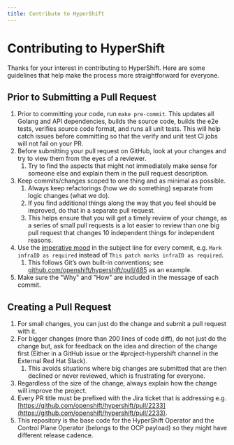 ```yaml
---
title: Contribute to HyperShift
---
```


# Contributing to HyperShift
Thanks for your interest in contributing to HyperShift. Here are some guidelines that help make the process more straightforward for everyone.

## Prior to Submitting a Pull Request
1. Prior to committing your code, run `make pre-commit`. This updates all Golang and API dependencies, builds the source code, builds the e2e tests, verifies source code format, and runs all unit tests. This will help catch issues before committing so that the verify and unit test CI jobs will not fail on your PR. 
2. Before submitting your pull request on GitHub, look at your changes and try to view them from the eyes of a reviewer. 
    1. Try to find the aspects that might not immediately make sense for someone else and explain them in the pull request description.
3. Keep commits/changes scoped to one thing and as minimal as possible. 
    1. Always keep refactorings (how we do something) separate from logic changes (what we do).
    2. If you find additional things along the way that you feel should be improved, do that in a separate pull request. 
    3. This helps ensure that you will get a timely review of your change, as a series of small pull requests is a lot easier to review than one big pull request that changes 10 independent things for independent reasons.
4. Use the [imperative mood](https://en.wikipedia.org/wiki/Imperative_mood) in the subject line for every commit, e.g. `Mark infraID as required` instead of `This patch marks infraID as required`.
    1. This follows Git’s own built-in conventions; see [github.com/openshift/hypershift/pull/485](https://github.com/openshift/hypershift/pull/485) as an example.
5. Make sure the "Why" and "How" are included in the message of each commit.

## Creating a Pull Request
1. For small changes, you can just do the change and submit a pull request with it. 
2. For bigger changes (more than 200 lines of code diff), do not just do the change but, ask for feedback on the idea and direction of the change first (Either in a GitHub issue or the #project-hypershift channel in the External Red Hat Slack). 
    1. This avoids situations where big changes are submitted that are then declined or never reviewed, which is frustrating for everyone. 
3. Regardless of the size of the change, always explain how the change will improve the project.
4. Every PR title must be prefixed with the Jira ticket that is addressing e.g. [https://github.com/openshift/hypershift/pull/2233](https://github.com/openshift/hypershift/pull/2233).
5. This repository is the base code for the HyperShift Operator and the Control Plane Operator (belongs to the OCP payload) so they might have different release cadence.